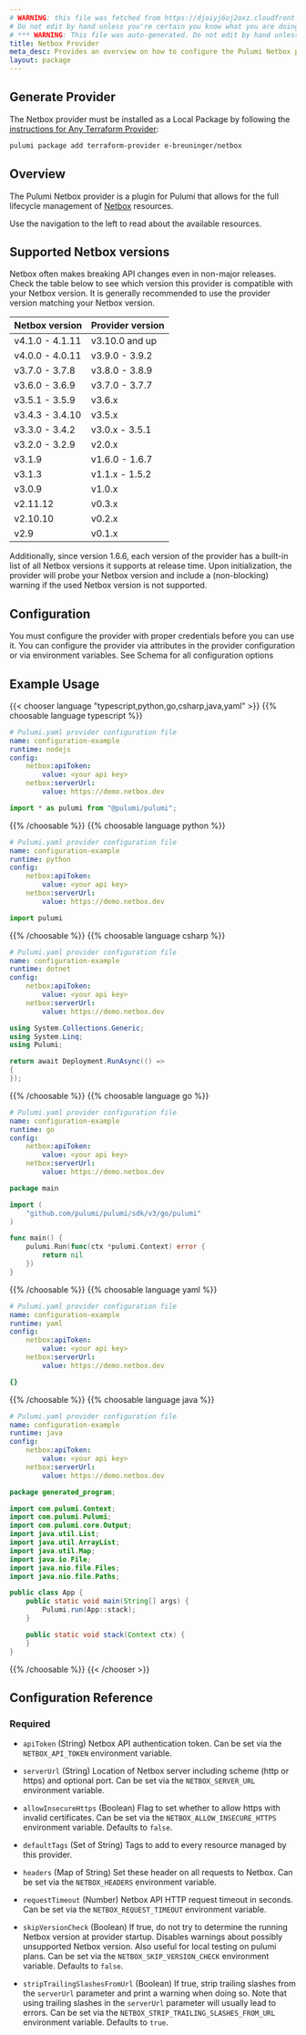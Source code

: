 ```yaml
---
# WARNING: this file was fetched from https://djoiyj6oj2oxz.cloudfront.net/docs/registry.opentofu.org/e-breuninger/netbox/3.11.1/index.md
# Do not edit by hand unless you're certain you know what you are doing!
# *** WARNING: This file was auto-generated. Do not edit by hand unless you're certain you know what you are doing! ***
title: Netbox Provider
meta_desc: Provides an overview on how to configure the Pulumi Netbox provider.
layout: package
---
```


## Generate Provider

The Netbox provider must be installed as a Local Package by following the [instructions for Any Terraform Provider](https://www.pulumi.com/registry/packages/terraform-provider/):

```bash
pulumi package add terraform-provider e-breuninger/netbox
```
## Overview

The Pulumi Netbox provider is a plugin for Pulumi that allows for the full lifecycle management of [Netbox](https://docs.netbox.dev/en/stable/) resources.

Use the navigation to the left to read about the available resources.
## Supported Netbox versions
Netbox often makes breaking API changes even in non-major releases. Check the table below to see which version this provider is compatible with your Netbox version. It is generally recommended to use the provider version matching your Netbox version.

| Netbox version  | Provider version |
|-----------------|------------------|
| v4.1.0 - 4.1.11 | v3.10.0 and up   |
| v4.0.0 - 4.0.11 | v3.9.0 - 3.9.2   |
| v3.7.0 - 3.7.8  | v3.8.0 - 3.8.9   |
| v3.6.0 - 3.6.9  | v3.7.0 - 3.7.7   |
| v3.5.1 - 3.5.9  | v3.6.x           |
| v3.4.3 - 3.4.10 | v3.5.x           |
| v3.3.0 - 3.4.2  | v3.0.x - 3.5.1   |
| v3.2.0 - 3.2.9  | v2.0.x           |
| v3.1.9          | v1.6.0 - 1.6.7   |
| v3.1.3          | v1.1.x - 1.5.2   |
| v3.0.9          | v1.0.x           |
| v2.11.12        | v0.3.x           |
| v2.10.10        | v0.2.x           |
| v2.9            | v0.1.x           |

Additionally, since version 1.6.6, each version of the provider has a built-in list of all Netbox versions it supports at release time. Upon initialization, the provider will probe your Netbox version and include a (non-blocking) warning if the used Netbox version is not supported.
## Configuration
You must configure the provider with proper credentials before you can use it. You can configure the provider via attributes in the provider configuration or via environment variables. See Schema for all configuration options
## Example Usage

{{< chooser language "typescript,python,go,csharp,java,yaml" >}}
{{% choosable language typescript %}}
```yaml
# Pulumi.yaml provider configuration file
name: configuration-example
runtime: nodejs
config:
    netbox:apiToken:
        value: <your api key>
    netbox:serverUrl:
        value: https://demo.netbox.dev

```
```typescript
import * as pulumi from "@pulumi/pulumi";

```
{{% /choosable %}}
{{% choosable language python %}}
```yaml
# Pulumi.yaml provider configuration file
name: configuration-example
runtime: python
config:
    netbox:apiToken:
        value: <your api key>
    netbox:serverUrl:
        value: https://demo.netbox.dev

```
```python
import pulumi

```
{{% /choosable %}}
{{% choosable language csharp %}}
```yaml
# Pulumi.yaml provider configuration file
name: configuration-example
runtime: dotnet
config:
    netbox:apiToken:
        value: <your api key>
    netbox:serverUrl:
        value: https://demo.netbox.dev

```
```csharp
using System.Collections.Generic;
using System.Linq;
using Pulumi;

return await Deployment.RunAsync(() =>
{
});

```
{{% /choosable %}}
{{% choosable language go %}}
```yaml
# Pulumi.yaml provider configuration file
name: configuration-example
runtime: go
config:
    netbox:apiToken:
        value: <your api key>
    netbox:serverUrl:
        value: https://demo.netbox.dev

```
```go
package main

import (
	"github.com/pulumi/pulumi/sdk/v3/go/pulumi"
)

func main() {
	pulumi.Run(func(ctx *pulumi.Context) error {
		return nil
	})
}
```
{{% /choosable %}}
{{% choosable language yaml %}}
```yaml
# Pulumi.yaml provider configuration file
name: configuration-example
runtime: yaml
config:
    netbox:apiToken:
        value: <your api key>
    netbox:serverUrl:
        value: https://demo.netbox.dev

```
```yaml
{}
```
{{% /choosable %}}
{{% choosable language java %}}
```yaml
# Pulumi.yaml provider configuration file
name: configuration-example
runtime: java
config:
    netbox:apiToken:
        value: <your api key>
    netbox:serverUrl:
        value: https://demo.netbox.dev

```
```java
package generated_program;

import com.pulumi.Context;
import com.pulumi.Pulumi;
import com.pulumi.core.Output;
import java.util.List;
import java.util.ArrayList;
import java.util.Map;
import java.io.File;
import java.nio.file.Files;
import java.nio.file.Paths;

public class App {
    public static void main(String[] args) {
        Pulumi.run(App::stack);
    }

    public static void stack(Context ctx) {
    }
}
```
{{% /choosable %}}
{{< /chooser >}}
## Configuration Reference
### Required

- `apiToken` (String) Netbox API authentication token. Can be set via the `NETBOX_API_TOKEN` environment variable.
- `serverUrl` (String) Location of Netbox server including scheme (http or https) and optional port. Can be set via the `NETBOX_SERVER_URL` environment variable.

- `allowInsecureHttps` (Boolean) Flag to set whether to allow https with invalid certificates. Can be set via the `NETBOX_ALLOW_INSECURE_HTTPS` environment variable. Defaults to `false`.
- `defaultTags` (Set of String) Tags to add to every resource managed by this provider.
- `headers` (Map of String) Set these header on all requests to Netbox. Can be set via the `NETBOX_HEADERS` environment variable.
- `requestTimeout` (Number) Netbox API HTTP request timeout in seconds. Can be set via the `NETBOX_REQUEST_TIMEOUT` environment variable.
- `skipVersionCheck` (Boolean) If true, do not try to determine the running Netbox version at provider startup. Disables warnings about possibly unsupported Netbox version. Also useful for local testing on pulumi plans. Can be set via the `NETBOX_SKIP_VERSION_CHECK` environment variable. Defaults to `false`.
- `stripTrailingSlashesFromUrl` (Boolean) If true, strip trailing slashes from the `serverUrl` parameter and print a warning when doing so. Note that using trailing slashes in the `serverUrl` parameter will usually lead to errors. Can be set via the `NETBOX_STRIP_TRAILING_SLASHES_FROM_URL` environment variable. Defaults to `true`.